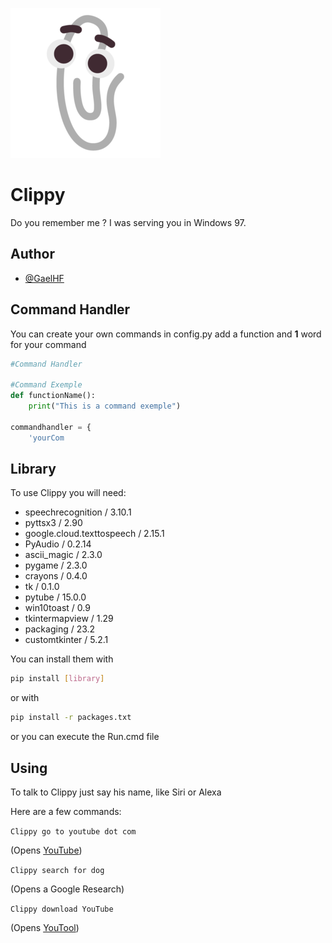 
![Logo](https://github.com/GaelHF/Clippy/blob/main/clippy.png?raw=true)


# Clippy

Do you remember me ? I was serving you in Windows 97.

## Author

- [@GaelHF](https://www.github.com/GaelHF)

## Command Handler
You can create your own commands in config.py add a function and **1** word for your command
```py
#Command Handler

#Command Exemple
def functionName():
    print("This is a command exemple")

commandhandler = {
    'yourCom
```

## Library

To use Clippy you will need:
- speechrecognition / 3.10.1
- pyttsx3 / 2.90
- google.cloud.texttospeech / 2.15.1
- PyAudio / 0.2.14
- ascii_magic / 2.3.0
- pygame / 2.3.0
- crayons / 0.4.0
- tk / 0.1.0
- pytube / 15.0.0
- win10toast / 0.9
- tkintermapview / 1.29
- packaging / 23.2
- customtkinter / 5.2.1

You can install them with
```bash
pip install [library]
```

or with

```bash
pip install -r packages.txt
```

or you can execute the Run.cmd file
## Using

To talk to Clippy just say his name, like Siri or Alexa

Here are a few commands:

```Clippy go to youtube dot com```

(Opens [YouTube](https://www.youtube.com/))

```Clippy search for dog```

(Opens a Google Research)

```Clippy download YouTube```

(Opens [YouTool](https://github.com/GaelHF/YouTool))

